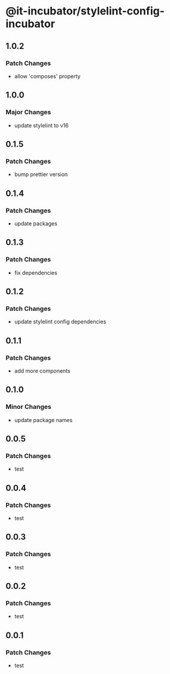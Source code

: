# @it-incubator/stylelint-config-incubator

## 1.0.2
### Patch Changes

- allow 'composes' property

## 1.0.0
### Major Changes

- update stylelint to v16

## 0.1.5
### Patch Changes

- bump prettier version

## 0.1.4
### Patch Changes

- update packages

## 0.1.3
### Patch Changes

- fix dependencies

## 0.1.2
### Patch Changes

- update stylelint config dependencies

## 0.1.1
### Patch Changes

- add more components

## 0.1.0
### Minor Changes

- update package names

## 0.0.5
### Patch Changes

- test

## 0.0.4
### Patch Changes

- test

## 0.0.3
### Patch Changes

- test

## 0.0.2
### Patch Changes

- test

## 0.0.1
### Patch Changes

- test
